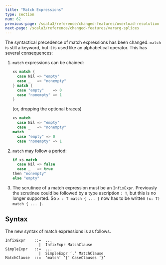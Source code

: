 ```yaml
---
title: "Match Expressions"
type: section
num: 62
previous-page: /scala3/reference/changed-features/overload-resolution
next-page: /scala3/reference/changed-features/vararg-splices
---
```


The syntactical precedence of match expressions has been changed.
`match` is still a keyword, but it is used like an alphabetical operator. This has several consequences:

 1. `match` expressions can be chained:

    ```scala
    xs match {
      case Nil => "empty"
      case _   => "nonempty"
    } match {
      case "empty"    => 0
      case "nonempty" => 1
    }
    ```

    (or, dropping the optional braces)

    ```scala
    xs match
      case Nil => "empty"
      case _   => "nonempty"
    match
      case "empty" => 0
      case "nonempty" => 1
    ```

 2. `match` may follow a period:

     ```scala
     if xs.match
       case Nil => false
       case _   => true
     then "nonempty"
     else "empty"
     ```

 3. The scrutinee of a match expression must be an `InfixExpr`. Previously the scrutinee could be followed by a type ascription `: T`, but this is no longer supported. So `x : T match { ... }` now has to be
 written `(x: T) match { ... }`.

## Syntax

The new syntax of match expressions is as follows.

```
InfixExpr    ::=  ...
               |  InfixExpr MatchClause
SimpleExpr   ::=  ...
               |  SimpleExpr ‘.’ MatchClause
MatchClause  ::=  ‘match’ ‘{’ CaseClauses ‘}’
```

